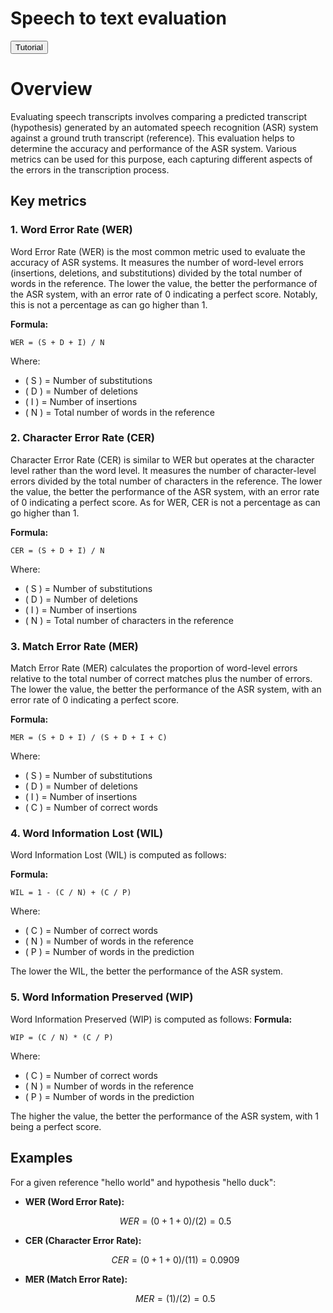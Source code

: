 # Speech to text evaluation


<button class="tutorial-button" onclick="window.location.href='https://github.com/sensein/senselab/blob/main/tutorials/speech_to_text.ipynb'">Tutorial</button>


# Overview

Evaluating speech transcripts involves comparing a predicted transcript (hypothesis) generated by an automated speech recognition (ASR) system against a ground truth transcript (reference). This evaluation helps to determine the accuracy and performance of the ASR system. Various metrics can be used for this purpose, each capturing different aspects of the errors in the transcription process.

## Key metrics

### 1. Word Error Rate (WER)

Word Error Rate (WER) is the most common metric used to evaluate the accuracy of ASR systems. It measures the number of word-level errors (insertions, deletions, and substitutions) divided by the total number of words in the reference. The lower the value, the better the performance of the ASR system, with an error rate of 0 indicating a perfect score. Notably, this is not a percentage as can go higher than 1.

**Formula:**
```text
WER = (S + D + I) / N
```

Where:
- \( S \) = Number of substitutions
- \( D \) = Number of deletions
- \( I \) = Number of insertions
- \( N \) = Total number of words in the reference

### 2. Character Error Rate (CER)

Character Error Rate (CER) is similar to WER but operates at the character level rather than the word level. It measures the number of character-level errors divided by the total number of characters in the reference. The lower the value, the better the performance of the ASR system, with an error rate of 0 indicating a perfect score.
As for WER, CER is not a percentage as can go higher than 1.

**Formula:**
```text
CER = (S + D + I) / N
```

Where:
- \( S \) = Number of substitutions
- \( D \) = Number of deletions
- \( I \) = Number of insertions
- \( N \) = Total number of characters in the reference

### 3. Match Error Rate (MER)

Match Error Rate (MER) calculates the proportion of word-level errors relative to the total number of correct matches plus the number of errors. The lower the value, the better the performance of the ASR system, with an error rate of 0 indicating a perfect score.

**Formula:**
```text
MER = (S + D + I) / (S + D + I + C)
```

Where:
- \( S \) = Number of substitutions
- \( D \) = Number of deletions
- \( I \) = Number of insertions
- \( C \) = Number of correct words

### 4. Word Information Lost (WIL)

Word Information Lost (WIL) is computed as follows:

**Formula:**
```text
WIL = 1 - (C / N) + (C / P)
```

Where:
- \( C \) = Number of correct words
- \( N \) = Number of words in the reference
- \( P \) = Number of words in the prediction

The lower the WIL, the better the performance of the ASR system.

### 5. Word Information Preserved (WIP)

Word Information Preserved (WIP) is computed as follows:
**Formula:**
```text
WIP = (C / N) * (C / P)
```

Where:
- \( C \) = Number of correct words
- \( N \) = Number of words in the reference
- \( P \) = Number of words in the prediction

The higher the value, the better the performance of the ASR system, with 1 being a perfect score.

## Examples

For a given reference "hello world" and hypothesis "hello duck":

- **WER (Word Error Rate):**
  ```math
  WER = (0 + 1 + 0)/(2) = 0.5
  ```

- **CER (Character Error Rate):**
  ```math
  CER = (0 + 1 + 0)/(11) = 0.0909
  ```

- **MER (Match Error Rate):**
  ```math
  MER = (1)/(2) = 0.5
  ```
